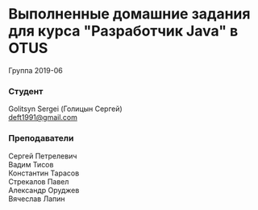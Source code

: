# Выполненные домашние задания для курса "Разработчик Java" в OTUS

Группа 2019-06

### Студент
Golitsyn Sergei (Голицын Сергей)<br>
deft1991@gmail.com<br>

### Преподаватели
Сергей Петрелевич<br>
Вадим Тисов<br>
Константин Тарасов<br>
Стрекалов Павел<br>
Александр Оруджев<br>
Вячеслав Лапин
